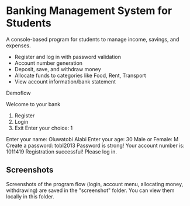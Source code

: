 # Banking Management System for Students
A console-based program for students to manage income, savings, and expenses.
- Register and log in with password validation
- Account number generation  
- Deposit, save, and withdraw money
- Allocate funds to categories like Food, Rent, Transport
- View account information/bank statement
  

Demoflow

Welcome to your bank
1. Register
2. Login
3. Exit
Enter your choice: 1

Enter your name: Oluwatobi Alabi
Enter your age: 30
Male or Female: M
Create a password: tobI2013
Password is strong! Your account number is: 1011419
Registration successful! Please log in.



## Screenshots

Screenshots of the program flow (login, account menu, allocating money, withdrawing) are saved in the "screenshot" folder. You can view them locally in this folder.



